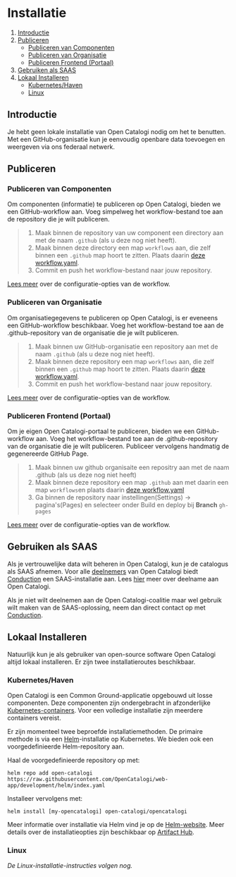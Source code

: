 # Installatie
1. [Introductie](#Introductie)
2. [Publiceren](#Publiceren)
    - [Publiceren van Componenten](#Publiceren-van-Componenten)
    - [Publiceren van Organisatie](#Publiceren-van-Organisatie)
    - [Publiceren Frontend (Portaal)](#Publiceren-Frontend-(Portaal))
3. [Gebruiken als SAAS](#Gebruiken-als-SAAS)
4. [Lokaal Installeren](#Lokaal-Installeren)
    - [Kubernetes/Haven](#Kubernetes/Haven)
    - [Linux](#Linux)

## Introductie
Je hebt geen lokale installatie van Open Catalogi nodig om het te benutten. Met een GitHub-organisatie kun je eenvoudig openbare data toevoegen en weergeven via ons federaal netwerk.

## Publiceren
### Publiceren van Componenten
Om componenten (informatie) te publiceren op Open Catalogi, bieden we een GitHub-workflow aan. Voeg simpelweg het workflow-bestand toe aan de repository die je wilt publiceren.

> 1. Maak binnen de repository van uw component een directory aan met de naam `.github` (als u deze nog niet heeft).
> 2. Maak binnen deze directory een map `workflows` aan, die zelf binnen een `.github` map hoort te zitten. Plaats daarin [deze workflow.yaml](https://github.com/OpenCatalogi/.github/blob/main/.github/workflows/opencatalogi-publish.yaml).
> 3. Commit en push het workflow-bestand naar jouw repository.

[Lees meer](Publiccode.md) over de configuratie-opties van de workflow.

### Publiceren van Organisatie
Om organisatiegegevens te publiceren op Open Catalogi, is er eveneens een GitHub-workflow beschikbaar. Voeg het workflow-bestand toe aan de .github-repository van de organisatie die je wilt publiceren.

> 1. Maak binnen uw GitHub-organisatie een repository aan met de naam `.github` (als u deze nog niet heeft).
> 2. Maak binnen deze repository een map `workflows` aan, die zelf binnen een `.github` map hoort te zitten. Plaats daarin [deze workflow.yaml](https://github.com/OpenCatalogi/.github/blob/main/.github/workflows/opencatalogi-publish.yaml).
> 3. Commit en push het workflow-bestand naar jouw repository.

[Lees meer](Publicorganisation.md) over de configuratie-opties van de workflow.

### Publiceren Frontend (Portaal)
Om je eigen Open Catalogi-portaal te publiceren, bieden we een GitHub-workflow aan. Voeg het workflow-bestand toe aan de .github-repository van de organisatie die je wilt publiceren. Publiceer vervolgens handmatig de gegenereerde GitHub Page.

> 1. Maak binnen uw github organisaite een repositry aan met de naam .github (als us deze nog niet heeft)
> 2. Maak binnen deze repository een map `.github` aan met daarin een map `workflows`en plaats daarin [deze workflow.yaml](https://raw.githubusercontent.com/OpenCatalogi/web-app/development/.github/workflows/opencatalogi-page-deploy.yml)
> 3. Ga binnen de repository naar instellingen(Settings) -> pagina's(Pages)  en selecteer onder Build en deploy bij **Branch** `gh-pages`

[Lees meer](Frontend.md) over de configuratie-opties van de workflow.

## Gebruiken als SAAS
Als je vertrouwelijke data wilt beheren in Open Catalogi, kun je de catalogus als SAAS afnemen. Voor alle [deelnemers](Deelnemen.md) van Open Catalogi biedt [Conduction](https://www.conduction.nl) een SAAS-installatie aan. Lees [hier](Deelnemen.md) meer over deelname aan Open Catalogi.

Als je niet wilt deelnemen aan de Open Catalogi-coalitie maar wel gebruik wilt maken van de SAAS-oplossing, neem dan direct contact op met [Conduction](mailto:info@conduction.nl).

## Lokaal Installeren
Natuurlijk kun je als gebruiker van open-source software Open Catalogi altijd lokaal installeren. Er zijn twee installatieroutes beschikbaar.

### Kubernetes/Haven
Open Catalogi is een Common Ground-applicatie opgebouwd uit losse componenten. Deze componenten zijn ondergebracht in afzonderlijke [Kubernetes-containers](https://kubernetes.io/docs/concepts/containers/). Voor een volledige installatie zijn meerdere containers vereist.

Er zijn momenteel twee beproefde installatiemethoden. De primaire methode is via een [Helm](https://helm.sh/)-installatie op Kubernetes. We bieden ook een voorgedefinieerde Helm-repository aan.

Haal de voorgedefinieerde repository op met:

```cli
helm repo add open-catalogi https://raw.githubusercontent.com/OpenCatalogi/web-app/development/helm/index.yaml
```

Installeer vervolgens met:

```cli
helm install [my-opencatalogi] open-catalogi/opencatalogi
```

Meer informatie over installatie via Helm vind je op de [Helm-website](https://helm.sh/). Meer details over de installatieopties zijn beschikbaar op [Artifact Hub](https://artifacthub.io/packages/helm/opencatalogi/commonground-gateway?modal=values).

### Linux
*De Linux-installatie-instructies volgen nog.*
